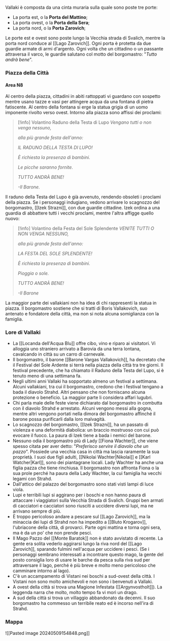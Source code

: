Vallaki è composta da una cinta muraria sulla quale sono poste tre porte:
* La porta est, o la **Porta del Mattino**;
* La porta ovest, o la **Porta della Sera**;
* La porta nord, o la **Porta Zarovich**;

Le porte est e ovest sono poste lungo la Vecchia strada di Svalich, mentre la porta nord conduce al [[Lago Zarovich]].
Ogni porta è protetta da due guardie armate di armi d'argento. Ogni volta che un cittadino o un passante attraversa il varco, le guardie salutano col motto del borgomastro: "*Tutto andrà bene*".

### Piazza della Città
#### Area N8
Al centro della piazza, cittadini in abiti rattoppati vi guardano con sospetto mentre usano tazze e vasi per attingere acqua da una fontana di pietra fatiscente. Al centro della fontana si erge la statua grigia di un uomo imponente rivolto verso ovest. Intorno alla piazza sono affissi dei proclami:

> [!info] Volantino Raduno della Testa di Lupo
> *Vengano tutti o non venga nessuno,*
> 
> *alla più grande festa dell'anno:*
> 
> *IL RADUNO DELLA TESTA DI LUPO!*
> 
> *È richiesta la presenza di bambini.*
> 
> *Le picche saranno fornite.*
> 
> *TUTTO ANDRÀ BENE!*
> 
> *-Il Barone.*

Il raduno della Testa del Lupo è già avvenuto, rendendo obsoleti i proclami della piazza. Se i personaggi indugiano, vedono arrivare lo scagnozzo del borgomastro, [[Izek Strazni]], con due guardie cittadine. Izek ordina a una guardia di abbattere tutti i vecchi proclami, mentre l'altra affigge quello nuovo:

> [!info] Volantino della Festa del Sole Splendente
> *VENITE TUTTI O NON VENGA NESSUNO,*
> 
> *alla più grande festa dell'anno:* 
> 
> *LA FESTA DEL SOLE SPLENDENTE!*
> 
> *È richiesta la presenza di bambini.*
> 
> *Pioggia o sole.* 
> 
> *TUTTO ANDRÀ BENE!*
> 
> *-Il Barone*

La maggior parte dei vallakiani non ha idea di chi rappresenti la statua in piazza. Il borgomastro sostiene che si tratti di Boris Vallakovich, suo antenato e fondatore della città, ma non si nota alcuna somiglianza con la famiglia.

### Lore di Vallaki

- La [[Locanda dell'Acqua Blu]] offre cibo, vino e riparo ai visitatori. Vi alloggia uno straniero arrivato a Barovia da una terra lontana, cavalcando in città su un carro di carnevale.
- Il borgomastro, il barone [[Barone Vargas Vallakovich]], ha decretato che il Festival del Sole Ardente si terrà nella piazza della città tra tre giorni. Il festival precedente, che ha chiamato il Raduno della Testa del Lupo, si è tenuto meno di una settimana fa.
- Negli ultimi anni Vallaki ha sopportato almeno un festival a settimana. Alcuni vallakiani, tra cui il borgomastro, credono che i festival tengano a bada il diavolo Strahd. Altri pensano che non forniscano alcuna protezione o beneficio. La maggior parte li considera affari lugubri.
- Chi parla male delle feste viene dichiarato dal borgomastro in combutta con il diavolo Strahd e arrestato. Alcuni vengono messi alla gogna, mentre altri vengono portati nella dimora del borgomastro affinché il barone possa purificarli dalla loro malvagità.
- Lo scagnozzo del borgomastro, [[Izek Strazni]], ha un passato di violenza e una deformità diabolica: un braccio mostruoso con cui può evocare il fuoco. La paura di Izek tiene a bada i nemici del barone.
- Nessuno odia il borgomastro più di Lady [[Fiona Wachter]], che viene spesso citata per aver detto: "*Preferisco servire il diavolo che un pazzo*". 
  Possiede una vecchia casa in città ma lascia raramente la sua proprietà. I suoi due figli adulti, [[Nikolai Wachter|Nikolai]] e [[Karl Watcher|Karl]], sono dei piantagrane locali. Lady Wachter ha anche una figlia pazza che tiene rinchiusa. Il borgomastro non affronta Fiona o la sua prole perché ha paura della Lady Wachter, la cui famiglia ha vecchi legami con Strahd.
- Dall'attico del palazzo del borgomastro sono stati visti lampi di luce viola.
- Lupi e terribili lupi si aggirano per i boschi e non hanno paura di attaccare i viaggiatori sulla Vecchia Strada di Svalich. Gruppi ben armati di cacciatori e cacciatori sono riusciti a uccidere diversi lupi, ma ne arrivano sempre di più.
- È troppo pericoloso andare a pescare sul [[Lago Zarovich]], ma la minaccia dei lupi di Strahd non ha impedito a [[Bluto Krogarov]], l'ubriacone della città, di provarci. Parte ogni mattina e torna ogni sera, ma è da un po' che non prende pesci.
- Il Mago Pazzo del [[Monte Baratok]] non è stato avvistato di recente. La gente era solita vederlo aggirarsi lungo la riva nord del [[Lago Zarovich]], sparando fulmini nell'acqua per uccidere i pesci. (Se i personaggi sembrano interessati a incontrare questo mago, la gente del posto consiglia loro di usare le barche da pesca sulla riva sud per attraversare il lago, perché è più breve e molto meno pericoloso che camminare intorno al lago).
- C'è un accampamento di Vistani nei boschi a sud-ovest della città. I Vistani non sono molto amichevoli e non sono i benvenuti a Vallaki.
- A ovest della città si trova una Magione Infestata ([[Argynvostholt]]). La leggenda narra che molto, molto tempo fa vi morì un drago.
- A sud della città si trova un villaggio abbandonato da decenni. Il suo borgomastro ha commesso un terribile reato ed è incorso nell'ira di Strahd.

### Mappa
![[Pasted image 20240509154848.png]]